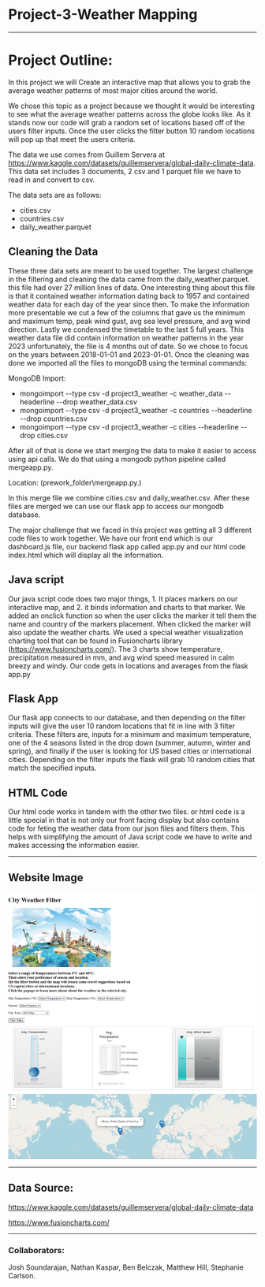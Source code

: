 # Project-3-Weather Mapping

______________________________________________________________

# Project Outline:

In this project we will Create an interactive map that allows you to grab the average weather patterns of most major cities around the world.

We chose this topic as a project because we thought it would be interesting to see what the average weather patterns across the globe looks like. As it stands now our code will grab a random set of locations based off of the users filter inputs. Once the user clicks the filter button 10 random locations will pop up that meet the users criteria. 


The data we use comes from Guillem Servera at https://www.kaggle.com/datasets/guillemservera/global-daily-climate-data. This data set includes 3 documents, 2 csv and 1 parquet file we have to read in and convert to csv. 

The data sets are as follows:

*   cities.csv
*   countries.csv
*   daily_weather.parquet

## Cleaning the Data

These three data sets are meant to be used together. The largest challenge in the filtering and cleaning the data came from the daily_weather.parquet. this file had over 27 million lines of data. One interesting thing about this file is that it contained weather information dating back to 1957 and contained weather data for each day of the year since then. To make the information more presentable we cut a few of the columns that gave us the minimum and maximum temp, peak wind gust, avg sea level pressure, and avg wind direction. <!-- #We didn't want to over complicate the information that user's would be seeing.# -->Lastly we condensed the timetable to the last 5 full years. This weather data file did contain information on weather patterns in the year 2023 unfortunately, the file is 4 months out of date. So we chose to focus on the years between 2018-01-01 and 2023-01-01. Once the cleaning was done we imported all the files to mongoDB using the terminal commands:

MongoDB Import:
* mongoimport --type csv -d project3_weather -c weather_data --headerline --drop weather_data.csv
* mongoimport --type csv -d project3_weather -c countries --headerline --drop countries.csv
* mongoimport --type csv -d project3_weather -c cities --headerline --drop cities.csv

After all of that is done we start merging the data to make it easier to access using api calls. We do that using a mongodb python pipeline called mergeapp.py. 

Location: (prework_folder\mergeapp.py.) 

In this merge file we combine cities.csv and daily_weather.csv. After these files are merged we can use our flask app to access our mongodb database.

The major challenge that we faced in this project was getting all 3 different code files to work together. We have our front end which is our dashboard.js file, our backend flask app called app.py and our html code index.html which will display all the information. 

## Java script
Our java script code does two major things, 1. It places markers on our interactive map, and 2. it binds information and charts to that marker. We added an onclick function so when the user clicks the marker it tell them the name and country of the markers placement. When clicked the marker will also update the weather charts. We used a special weather visualization charting tool that can be found in Fusioncharts library (https://www.fusioncharts.com/). The 3 charts show temperature, precipitation measured in mm, and avg wind speed measured in calm breezy and windy. Our code gets in locations and averages from the flask app.py

## Flask App
 Our flask app connects to our database, and then depending on the filter inputs will give the user 10 random locations that fit in line with 3 filter criteria. These filters are, inputs for a minimum and maximum temperature, one of the 4 seasons listed in the drop down (summer, autumn, winter and spring), and finally if the user is looking for US based cities or international cities. Depending on the filter inputs the flask will grab 10 random cities that match the specified inputs. 

 ## HTML Code
 Our html code works in tandem with the other two files. or html code is a little special in that is not only our front facing display but also contains code for feting the weather data from our json files and filters them. This helps with simplifying the amount of Java script code we have to write and makes accessing the information easier.
________________________________________________________________________
## Website Image

![Alt text](image.png)
________________________________________________________________________


## Data Source:
https://www.kaggle.com/datasets/guillemservera/global-daily-climate-data

https://www.fusioncharts.com/

________________________________________________________________________
### Collaborators:

Josh Soundarajan, 
Nathan Kaspar,
Ben Belczak,
Matthew Hill,
Stephanie Carlson.



